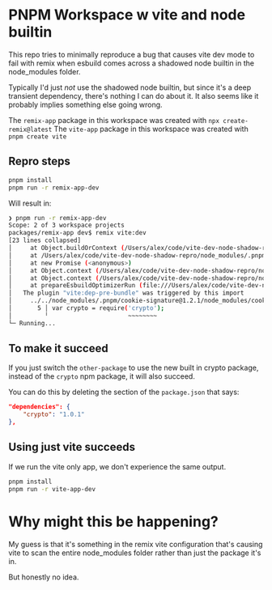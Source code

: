 # PNPM Workspace w vite and node builtin

This repo tries to minimally reproduce a bug that causes vite dev mode to fail with remix when esbuild comes across a shadowed node builtin in the node_modules folder.

Typically I'd just *not* use the shadowed node builtin, but since it's a deep transient dependency, there's nothing I can do about it. It also seems like it probably implies something else going wrong.


The `remix-app` package in this workspace was created with `npx create-remix@latest`
The `vite-app` package in this workspace was created with `pnpm create vite`

## Repro steps

```sh
pnpm install
pnpm run -r remix-app-dev
```

Will result in:

```sh
❯ pnpm run -r remix-app-dev
Scope: 2 of 3 workspace projects
packages/remix-app dev$ remix vite:dev
[23 lines collapsed]
│     at Object.buildOrContext (/Users/alex/code/vite-dev-node-shadow-repro/node_modules/.pnpm/es…
│     at /Users/alex/code/vite-dev-node-shadow-repro/node_modules/.pnpm/esbuild@0.20.2/node_modul…
│     at new Promise (<anonymous>)
│     at Object.context (/Users/alex/code/vite-dev-node-shadow-repro/node_modules/.pnpm/esbuild@0…
│     at Object.context (/Users/alex/code/vite-dev-node-shadow-repro/node_modules/.pnpm/esbuild@0…
│     at prepareEsbuildOptimizerRun (file:///Users/alex/code/vite-dev-node-shadow-repro/node_modu…
│   The plugin "vite:dep-pre-bundle" was triggered by this import
│     ../../node_modules/.pnpm/cookie-signature@1.2.1/node_modules/cookie-signature/index.js:5:21:
│       5 │ var crypto = require('crypto');
│         ╵                      ~~~~~~~~
└─ Running...
```

## To make it succeed

If you just switch the `other-package` to use the new built in crypto package, instead of the `crypto` npm package, it will also succeed.

You can do this by deleting the section of the `package.json` that says:

```json
"dependencies": {
    "crypto": "1.0.1"
},
```

## Using just vite succeeds

If we run the vite only app, we don't experience the same output.

```sh
pnpm install
pnpm run -r vite-app-dev
```

# Why might this be happening?

My guess is that it's something in the remix vite configuration that's causing vite to scan the entire node_modules folder rather than just the package it's in.

But honestly no idea.